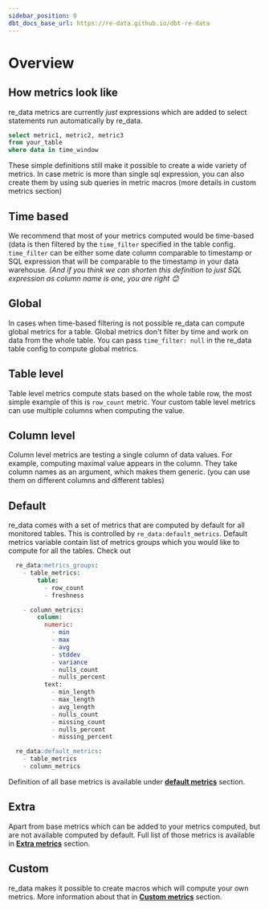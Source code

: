 ```yaml
---
sidebar_position: 0
dbt_docs_base_url: https://re-data.github.io/dbt-re-data
---
```



# Overview

## How metrics look like 

re_data metrics are currently *just* expressions which
are added to select statements run automatically by re_data.

```sql title="re_data query"
select metric1, metric2, metric3
from your_table
where data in time_window
```

These simple definitions still make it possible to create a wide variety of metrics.
In case metric is more than single sql expression, you can also create them by using sub queries in metric macros (more details in custom metrics section)

## Time based

We recommend that most of your metrics computed would be time-based (data is then filtered by the `time_filter` specified in the table config.
`time_filter` can be either some date column comparable to timestamp or SQL expression that will be comparable to the timestamp in your data warehouse. *(And if you think we can shorten this definition to just SQL expression as column name is one, you are right 😊*

## Global

In cases when time-based filtering is not possible re_data can compute global metrics for a table. Global metrics don't filter by time and work on data from the whole table. You can pass `time_filter: null` in the re_data table config to compute global metrics.

## Table level

Table level metrics compute stats based on the whole table row, the most simple example of this is `row_count` metric. Your custom table level metrics can use multiple columns when computing the value.

## Column level

Column level metrics are testing a single column of data values. For example, computing maximal value appears in the column. They take column names as an argument, which makes them generic. (you can use them on different columns and different tables)

## Default 

re_data comes with a set of metrics that are computed by default for all monitored tables. This is controlled by `re_data:default_metrics`. Default metrics variable contain list of metrics groups which you would like to compute for all the tables. Check out 

```sql title="re_data:default_metrics:"
  re_data:metrics_groups:
    - table_metrics:
        table:
          - row_count
          - freshness

    - column_metrics:
        column:
          numeric:
            - min
            - max
            - avg
            - stddev
            - variance
            - nulls_count
            - nulls_percent
          text:
            - min_length
            - max_length
            - avg_length
            - nulls_count
            - missing_count
            - nulls_percent
            - missing_percent

  re_data:default_metrics:
    - table_metrics
    - column_metrics

```


Definition of all base metrics is available under **[default metrics](/docs/reference/metrics/base_metrics)** section.

## Extra

Apart from base metrics which can be added to your metrics computed, but are not available computed by default. Full list of those metrics is available in **[Extra metrics](/docs/reference/metrics/extra_metrics)** section.

## Custom

re_data makes it possible to create macros which will compute your own metrics. More information about that in **[Custom metrics](/docs/reference/metrics/your_own_metric)**  section.

